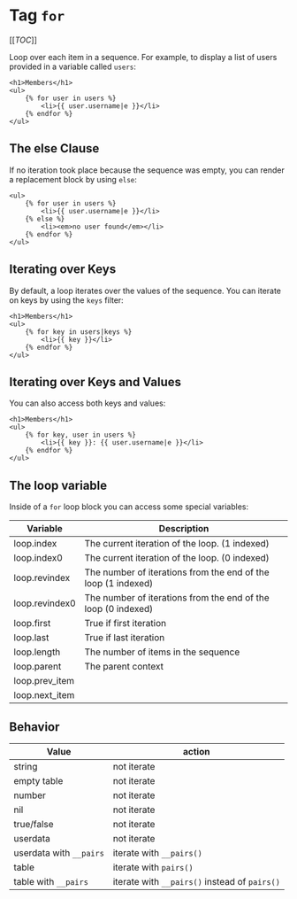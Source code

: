 Tag `for`
=========

[[_TOC_]]

Loop over each item in a sequence. 
For example, to display a list of users provided in a variable called `users`:

```twig
<h1>Members</h1>
<ul>
    {% for user in users %}
        <li>{{ user.username|e }}</li>
    {% endfor %}
</ul>
```

The else Clause
---------------

If no iteration took place because the sequence was empty, you can render a replacement block by using `else`:

```twig
<ul>
    {% for user in users %}
        <li>{{ user.username|e }}</li>
    {% else %}
        <li><em>no user found</em></li>
    {% endfor %}
</ul>
```

Iterating over Keys
-------------------

By default, a loop iterates over the values of the sequence. You can iterate on keys by using the `keys` filter:

```twig
<h1>Members</h1>
<ul>
    {% for key in users|keys %}
        <li>{{ key }}</li>
    {% endfor %}
</ul>
```

Iterating over Keys and Values
------------------------------

You can also access both keys and values:

```twig
<h1>Members</h1>
<ul>
    {% for key, user in users %}
        <li>{{ key }}: {{ user.username|e }}</li>
    {% endfor %}
</ul>
```

The loop variable
-----------------

Inside of a `for` loop block you can access some special variables:

| Variable          | Description               |
|-------------------|---------------------------|
| loop.index        | The current iteration of the loop. (1 indexed) |
| loop.index0       | The current iteration of the loop. (0 indexed) |
| loop.revindex     | The number of iterations from the end of the loop (1 indexed) |
| loop.revindex0    | The number of iterations from the end of the loop (0 indexed) |
| loop.first        | True if first iteration |
| loop.last         | True if last iteration |
| loop.length       | The number of items in the sequence |
| loop.parent       | The parent context |
| loop.prev_item    | |
| loop.next_item    | |

Behavior
--------

| Value                    | action               |
|--------------------------|----------------------|
| string                   | not iterate          |
| empty table              | not iterate          |
| number                   | not iterate          |
| nil                      | not iterate          |
| true/false               | not iterate          |
| userdata                 | not iterate          |
| userdata with `__pairs`  | iterate with `__pairs()` |
| table                    | iterate with `pairs()` |
| table with `__pairs`     | iterate with `__pairs()` instead of `pairs()` |
